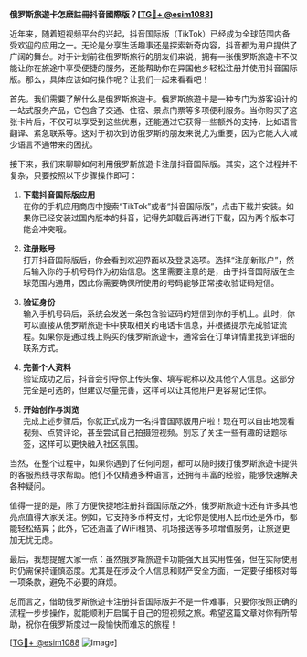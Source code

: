 **俄罗斯旅遊卡怎麽註冊抖音國際版？[[TG💪+ @esim1088](https://t.me/s/esim1088)]**

近年来，随着短视频平台的兴起，抖音国际版（TikTok）已经成为全球范围内备受欢迎的应用之一。无论是分享生活趣事还是探索新奇内容，抖音都为用户提供了广阔的舞台。对于计划前往俄罗斯旅行的朋友们来说，拥有一张俄罗斯旅遊卡不仅能让你在旅途中享受便捷的服务，还能帮助你在异国他乡轻松注册并使用抖音国际版。那么，具体应该如何操作呢？让我们一起来看看吧！

首先，我们需要了解什么是俄罗斯旅遊卡。俄罗斯旅遊卡是一种专门为游客设计的一站式服务产品，它包含了交通、住宿、景点门票等多项便利服务。当你购买了这张卡片后，不仅可以享受到这些优惠，还能通过它获得一些额外的支持，比如语言翻译、紧急联系等。这对于初次到访俄罗斯的朋友来说尤为重要，因为它能大大减少语言不通带来的困扰。

接下来，我们来聊聊如何利用俄罗斯旅遊卡注册抖音国际版。其实，这个过程并不复杂，只要按照以下步骤操作即可：

1. **下载抖音国际版应用**  
   在你的手机应用商店中搜索“TikTok”或者“抖音国际版”，点击下载并安装。如果你已经安装过国内版本的抖音，记得先卸载后再进行下载，因为两个版本可能会冲突哦。

2. **注册账号**  
   打开抖音国际版后，你会看到欢迎界面以及登录选项。选择“注册新账户”，然后输入你的手机号码作为初始信息。这里需要注意的是，由于抖音国际版在全球范围内通用，因此你需要确保所使用的号码能够正常接收验证码短信。

3. **验证身份**  
   输入手机号码后，系统会发送一条包含验证码的短信到你的手机上。此时，你可以直接从俄罗斯旅遊卡中获取相关的电话卡信息，并根据提示完成验证流程。如果你是通过线上购买的俄罗斯旅遊卡，通常会在订单详情里找到详细的联系方式。

4. **完善个人资料**  
   验证成功之后，抖音会引导你上传头像、填写昵称以及其他个人信息。这部分完全是可选的，但建议尽量完善，这样可以让其他用户更容易记住你。

5. **开始创作与浏览**  
   完成上述步骤后，你就正式成为一名抖音国际版用户啦！现在可以自由地观看视频、点赞评论，甚至尝试自己拍摄短视频。别忘了关注一些有趣的话题标签，这样可以更快融入社区氛围。

当然，在整个过程中，如果你遇到了任何问题，都可以随时拨打俄罗斯旅遊卡提供的客服热线寻求帮助。他们不仅精通多种语言，还拥有丰富的经验，能够快速解决各种疑问。

值得一提的是，除了方便快捷地注册抖音国际版之外，俄罗斯旅遊卡还有许多其他亮点值得大家关注。例如，它支持多币种支付，无论你是使用人民币还是外币，都能轻松结算；此外，它还涵盖了WiFi租赁、机场接送等多项增值服务，让旅途更加无忧无虑。

最后，我想提醒大家一点：虽然俄罗斯旅遊卡功能强大且实用性强，但在实际使用时仍需保持谨慎态度。尤其是在涉及个人信息和财产安全方面，一定要仔细核对每一项条款，避免不必要的麻烦。

总而言之，借助俄罗斯旅遊卡注册抖音国际版并不是一件难事，只要你按照正确的流程一步步操作，就能顺利开启属于自己的短视频之旅。希望这篇文章对你有所帮助，祝你在俄罗斯度过一段愉快而难忘的旅程！

[[TG💪+ @esim1088](https://t.me/s/esim1088) ![Image](https://i.postimg.cc/4NQfJmqS/Snipaste-2025-05-13-00-14-12.png)]